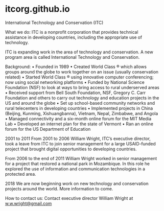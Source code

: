 # itcorg.github.io
International Technology and Conservation (ITC)

What we do:
ITC is a nonprofit corporation that provides technical assistance in developing countries, including the appropriate use of technology.

ITC is expanding work in the area of technology and conservation.  A new program area is called International Technology and Conservation.

Background:
•	Founded in 1989
•	Created World Class ® which allows groups around the globe to work together on an issue (usually conservation related)
•	Started World Class ® using innovative computer conferencing; now using social networking platforms
•	Funded by National Science Foundation (NSF) to look at ways to bring access to rural underserved areas
•	Received support from Bell South Foundation, NSF, Gregory C. Carr Foundation and others to carry out technology and   education projects in the US and around the globe
•	Set up school-based community networks and rural telecenters in developing countries
•	Implemented projects in China (Beijing, Kunming, Xishuangbanna), Vietnam, Nepal, Zimbabwe, and Angola
•	Managed connectivity and a six-month online forum for the MIT Media Lab
•	Developed an internet plan for the state of Vermont
•	Ran an online forum for the US Department of Education

2001 to 2011
From 2001 to 2006 William Wright, ITC’s executive director, took a leave from ITC to join senior management for a large USAID-funded project that brought digital opportunities to developing countries.

From 2006 to the end of 2011 William Wright worked in senior management for a project that restored a national park in Mozambique.  In this role he explored the use of information and communication technologies in a protected area.

2018
We are now beginning work on new technology and conservation projects around the world. More information to come.

How to contact us:
Contact executive director William Wright at w.w.wright@gmail.com
